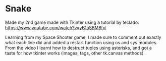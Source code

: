 # Snake
Made my 2nd game made with Tkinter using a tutorial by teclado: https://www.youtube.com/watch?v=yB1aSBM8fvI

Learning from my Space Shooter game, I made sure to comment out exactly what each line did and added a restart function using os and sys modules. From the video I learnt how to destruct tuples using asterisks, and got a taste for how tkinter works (images, tags, other tk.canvas methods).  


